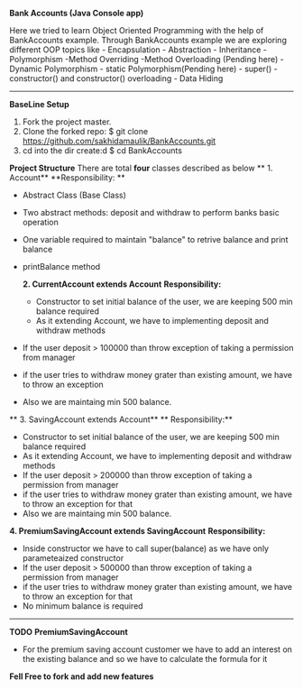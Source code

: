 **Bank Accounts (Java Console app)**

Here we tried to learn Object Oriented Programming with the help of BankAccounts example.
Through BankAccounts example we are exploring different OOP topics like
	- Encapsulation
	- Abstraction
	- Inheritance
	- Polymorphism
			-Method Overriding
			-Method Overloading (Pending here)
		- Dynamic Polymorphism
		- static Polymorphism(Pending here)
	- super()
	- constructor() and constructor() overloading
	- Data Hiding

------------


**BaseLine Setup**
  1. Fork the project master.
  2. Clone the forked repo: $ git clone https://github.com/sakhidamaulik/BankAccounts.git
  3. cd into the dir create:d $ cd BankAccounts
  
**Project Structure**
  There are total **four** classes described as below
**   1. Account**
        	**Responsibility: **
- Abstract Class (Base Class)
- Two abstract methods: deposit and withdraw to perform banks basic operation
- One variable required to maintain "balance" to retrive balance and print balance
- printBalance method
  
  
  **2. CurrentAccount extends Account**
  **Responsibility:**
  - Constructor to set initial balance of the user, we are keeping 500 min balance required
  - As it extending Account, we have to implementing deposit and withdraw methods
-   If the user deposit > 100000 than throw exception of taking a permission from manager
  - if the user tries to withdraw money grater than existing amount, we have to throw an exception
-   Also we are maintaing min 500 balance.

**  3. SavingAccount extends Account**
**  Responsibility:**
-   Constructor to set initial balance of the user, we are keeping 500 min balance required
-   As it extending Account, we have to implementing deposit and withdraw methods
-   If the user deposit > 200000 than throw exception of taking a permission from manager
-   if the user tries to withdraw money grater than existing amount, we have to throw an exception for that
-   Also we are maintaing min 500 balance.

**4. PremiumSavingAccount extends SavingAccount**
  **Responsibility:**
-   Inside constructor we have to call super(balance) as we have only parameteaized constructor
-   If the user deposit > 500000 than throw exception of taking a permission from manager
-   if the user tries to withdraw money grater than existing amount, we have to throw an exception for that
-   No minimum balance is required


------------


**TODO**
	**PremiumSavingAccount**
- For the premium saving account customer we have to add an interest on the existing balance and so we have to calculate the formula for it

**Fell Free to fork and add new features**



